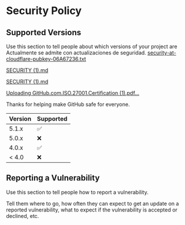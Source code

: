 # Security Policy

## Supported Versions

Use this section to tell people about which versions of your project are
Actualmente se admite con actualizaciones de seguridad.
[security-at-cloudflare-pubkey-06A67236.txt](https://github.com/github/.github/files/11660838/security-at-cloudflare-pubkey-06A67236.txt)

[SECURITY (1).md](https://github.com/github/.github/files/11660840/SECURITY.1.md)

[SECURITY (1).md](https://github.com/github/.github/files/11660844/SECURITY.1.md)

[Uploading GitHub.com.ISO.27001.Certification (1).pdf…]()

Thanks for helping make GitHub safe for everyone.

| Version | Supported          |
| ------- | ------------------ |
| 5.1.x   | :white_check_mark: |
| 5.0.x   | :x:                |
| 4.0.x   | :white_check_mark: |
| < 4.0   | :x:                |

## Reporting a Vulnerability

Use this section to tell people how to report a vulnerability.

Tell them where to go, how often they can expect to get an update on a
reported vulnerability, what to expect if the vulnerability is accepted or
declined, etc.
